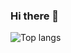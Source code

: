 ### Hi there 👋
![Top langs](https://github-readme-stats.vercel.app/api/top-langs/?username=piccori)
